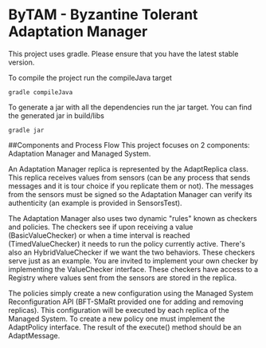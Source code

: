 # ByTAM - Byzantine Tolerant Adaptation Manager

This project uses gradle. Please ensure that you have the latest stable version.

To compile the project run the compileJava target
```
gradle compileJava
```

To generate a jar with all the dependencies run the jar target. You can find the generated jar in build/libs
```
gradle jar
```

##Components and Process Flow
This project focuses on 2 components: Adaptation Manager and Managed System.

An Adaptation Manager replica is represented by the AdaptReplica class.
This replica receives values from sensors (can be any process that sends messages and it is tour choice if you replicate them or not). The messages from the sensors must be signed so the Adaptation Manager can verify its authenticity (an example is provided in SensorsTest).

The Adaptation Manager also uses two dynamic "rules" known as checkers and policies.
The checkers see if upon receiving a value (BasicValueChecker) or when a time interval is reached (TimedValueChecker) it needs to run the policy currently active. There's also an HybridValueChecker if we want the two behaviors. These checkers serve just as an example. You are invited to implement your own checker by implementing the ValueChecker interface. These checkers have access to a Registry where values sent from the sensors are stored in the replica.

The policies simply create a new configuration using the Managed System Reconfiguration API (BFT-SMaRt provided one for adding and removing replicas). This configuration will be executed by each replica of the Managed System.
To create a new policy one must implement the AdaptPolicy interface. The result of the execute() method should be an AdaptMessage.

